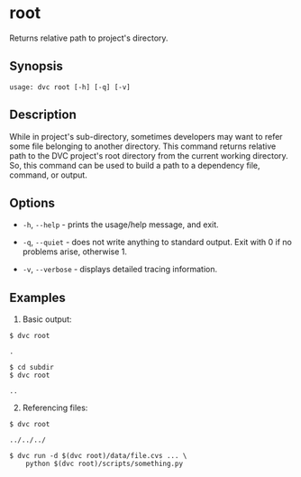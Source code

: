 # root

Returns relative path to project's directory.

## Synopsis

```usage
usage: dvc root [-h] [-q] [-v]
```

## Description

While in project's sub-directory, sometimes developers may want to refer some
file belonging to another directory. This command returns relative path to the
DVC project's root directory from the current working directory. So, this
command can be used to build a path to a dependency file, command, or output.  

## Options

- `-h`, `--help` - prints the usage/help message, and exit.

- `-q`, `--quiet` - does not write anything to standard output. Exit with 0 if
  no problems arise, otherwise 1.

- `-v`, `--verbose` - displays detailed tracing information.

## Examples

1. Basic output:

```dvc
$ dvc root

.

$ cd subdir
$ dvc root

..
```

2. Referencing files:

```dvc
$ dvc root

../../../

$ dvc run -d $(dvc root)/data/file.cvs ... \
    python $(dvc root)/scripts/something.py
```
